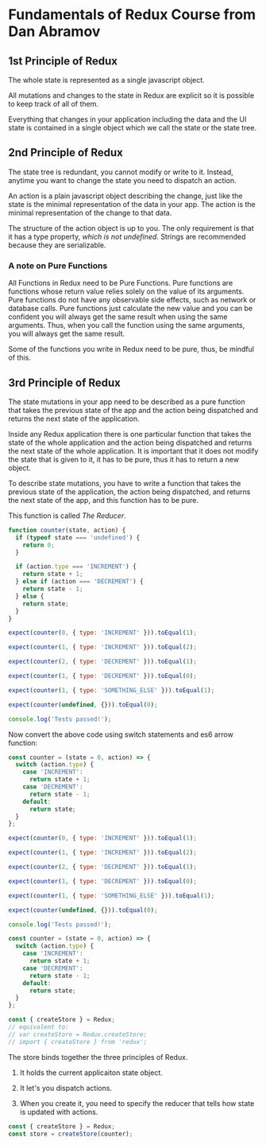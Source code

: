 # Fundamentals of Redux Course from Dan Abramov

## 1st Principle of Redux

The whole state is represented as a single javascript object.

All mutations and changes to the state in Redux are explicit so it is possible to keep track of all of them.

Everything that changes in your application including the data and the UI state is contained in a single object which we call the state or the state tree.

## 2nd Principle of Redux

The state tree is redundant, you cannot modify or write to it. Instead, anytime you want to change the state you need to dispatch an action.

An action is a plain javascript object describing the change, just like the state is the minimal representation of the data in your app. The action is the minimal representation of the change to that data.

The structure of the action object is up to you. The only requirement is that it has a type property, _which is not undefined_. Strings are recommended because they are serializable.

### A note on Pure Functions

All Functions in Redux need to be Pure Functions. Pure functions are functions whose return value relies solely on the value of its arguments. Pure functions do not have any observable side effects, such as network or database calls. Pure functions just calculate the new value and you can be confident you will always get the same result when using the same arguments. Thus, when you call the function using the same arguments, you will always get the same result.

Some of the functions you write in Redux need to be pure, thus, be mindful of this.

## 3rd Principle of Redux

The state mutations in your app need to be described as a pure function that takes the previous state of the app and the action being dispatched and returns the next state of the application.

Inside any Redux application there is one particular function that takes the state of the whole application and the action being dispatched and returns the next state of the whole application. It is important that it does not modify the state that is given to it, it has to be pure, thus it has to return a new object.

To describe state mutations, you have to write a function that takes the previous state of the application, the action being dispatched, and returns the next state of the app, and this function has to be pure.

This function is called _The Reducer_.

```js
function counter(state, action) {
  if (typeof state === 'undefined') {
    return 0;
  }

  if (action.type === 'INCREMENT') {
    return state + 1;
  } else if (action === 'DECREMENT') {
    return state - 1;
  } else {
    return state;
  }
}

expect(counter(0, { type: 'INCREMENT' })).toEqual(1);

expect(counter(1, { type: 'INCREMENT' })).toEqual(2);

expect(counter(2, { type: 'DECREMENT' })).toEqual(1);

expect(counter(1, { type: 'DECREMENT' })).toEqual(0);

expect(counter(1, { type: 'SOMETHING_ELSE' })).toEqual(1);

expect(counter(undefined, {})).toEqual(0);

console.log('Tests passed!');
```

Now convert the above code using switch statements and es6 arrow function:

```js
const counter = (state = 0, action) => {
  switch (action.type) {
    case 'INCREMENT':
      return state + 1;
    case 'DECREMENT':
      return state - 1;
    default:
      return state;
  }
};

expect(counter(0, { type: 'INCREMENT' })).toEqual(1);

expect(counter(1, { type: 'INCREMENT' })).toEqual(2);

expect(counter(2, { type: 'DECREMENT' })).toEqual(1);

expect(counter(1, { type: 'DECREMENT' })).toEqual(0);

expect(counter(1, { type: 'SOMETHING_ELSE' })).toEqual(1);

expect(counter(undefined, {})).toEqual(0);

console.log('Tests passed!');
```

```js
const counter = (state = 0, action) => {
  switch (action.type) {
    case 'INCREMENT':
      return state + 1;
    case 'DECREMENT':
      return state - 1;
    default:
      return state;
  }
};

const { createStore } = Redux;
// equivalent to:
// var createStore = Redux.createStore;
// import { createStore } from 'redux';
```

The store binds together the three principles of Redux.

1. It holds the current applicaiton state object.

2. It let's you dispatch actions.

3. When you create it, you need to specify the reducer that tells how state is updated with actions.

```js
const { createStore } = Redux;
const store = createStore(counter);
```
